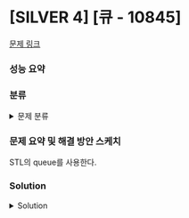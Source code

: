 # [SILVER 4] [큐 - 10845]

[문제 링크](https://www.acmicpc.net/problem/10845) 

### 성능 요약

### 분류

<details><summary>문제 분류</summary> 

[자료구조(Queue)]

</details>

### 문제 요약 및 해결 방안 스케치

STL의 queue를 사용한다.

### Solution

<details><summary>Solution</summary> 

[Source Code]

</details>
